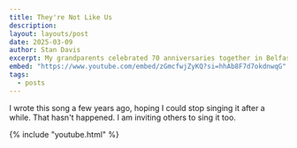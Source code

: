 ```yaml
---
title: They're Not Like Us
description: 
layout: layouts/post
date: 2025-03-09
author: Stan Davis
excerpt: My grandparents celebrated 70 anniversaries together in Belfast Maine. That whole time there was this one facet of their relationship that the family always found kind of amusing. Lately it seems more amazing to me than amusing.
embed: "https://www.youtube.com/embed/zGmcfwjZyKQ?si=hhAb8F7d7okdnwqG"
tags:
  - posts
---
```

I wrote this song a few years ago, hoping I could stop singing it after a while. That hasn't happened. I am inviting others to sing it too.

{% include "youtube.html" %}